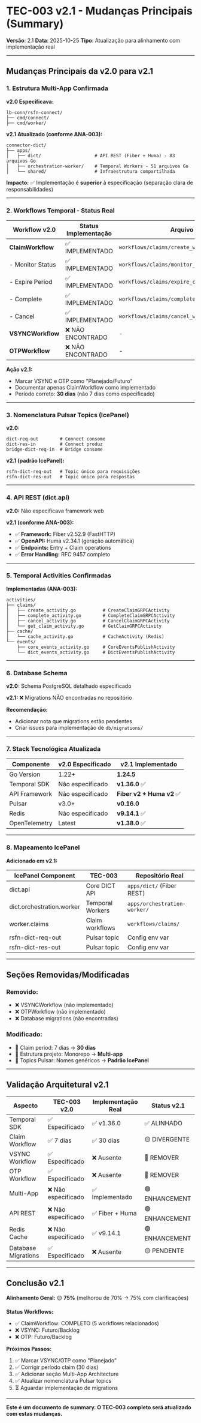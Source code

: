 # TEC-003 v2.1 - Mudanças Principais (Summary)

**Versão**: 2.1
**Data**: 2025-10-25
**Tipo**: Atualização para alinhamento com implementação real

---

## Mudanças Principais da v2.0 para v2.1

### 1. Estrutura Multi-App Confirmada

**v2.0 Especificava:**
```
lb-conn/rsfn-connect/
├── cmd/connect/
├── cmd/worker/
```

**v2.1 Atualizado (conforme ANA-003):**
```
connector-dict/
├── apps/
│   ├── dict/                    # API REST (Fiber + Huma) - 83 arquivos Go
│   ├── orchestration-worker/    # Temporal Workers - 51 arquivos Go
│   └── shared/                  # Infraestrutura compartilhada
```

**Impacto:** ✅ Implementação é **superior** à especificação (separação clara de responsabilidades)

---

### 2. Workflows Temporal - Status Real

| Workflow v2.0 | Status Implementação | Arquivo Confirmado |
|---------------|---------------------|-------------------|
| **ClaimWorkflow** | ✅ IMPLEMENTADO | `workflows/claims/create_workflow.go` |
| - Monitor Status | ✅ IMPLEMENTADO | `workflows/claims/monitor_status_workflow.go` |
| - Expire Period | ✅ IMPLEMENTADO | `workflows/claims/expire_completion_period_workflow.go` |
| - Complete | ✅ IMPLEMENTADO | `workflows/claims/complete_workflow.go` |
| - Cancel | ✅ IMPLEMENTADO | `workflows/claims/cancel_workflow.go` |
| **VSYNCWorkflow** | ❌ NÃO ENCONTRADO | - |
| **OTPWorkflow** | ❌ NÃO ENCONTRADO | - |

**Ação v2.1:**
- Marcar VSYNC e OTP como "Planejado/Futuro"
- Documentar apenas ClaimWorkflow como implementado
- Período correto: **30 dias** (não 7 dias como especificado)

---

### 3. Nomenclatura Pulsar Topics (IcePanel)

**v2.0:**
```
dict-req-out        # Connect consome
dict-res-in         # Connect produz
bridge-dict-req-in  # Bridge consome
```

**v2.1 (padrão IcePanel):**
```
rsfn-dict-req-out   # Topic único para requisições
rsfn-dict-res-out   # Topic único para respostas
```

---

### 4. API REST (dict.api)

**v2.0:** Não especificava framework web

**v2.1 (conforme ANA-003):**
- ✅ **Framework:** Fiber v2.52.9 (FastHTTP)
- ✅ **OpenAPI:** Huma v2.34.1 (geração automática)
- ✅ **Endpoints:** Entry + Claim operations
- ✅ **Error Handling:** RFC 9457 completo

---

### 5. Temporal Activities Confirmadas

**Implementadas (ANA-003):**
```
activities/
├── claims/
│   ├── create_activity.go          # CreateClaimGRPCActivity
│   ├── complete_activity.go        # CompleteClaimGRPCActivity
│   ├── cancel_activity.go          # CancelClaimGRPCActivity
│   └── get_claim_activity.go       # GetClaimGRPCActivity
├── cache/
│   └── cache_activity.go           # CacheActivity (Redis)
└── events/
    ├── core_events_activity.go     # CoreEventsPublishActivity
    └── dict_events_activity.go     # DictEventsPublishActivity
```

---

### 6. Database Schema

**v2.0:** Schema PostgreSQL detalhado especificado

**v2.1:** ❌ Migrations NÃO encontradas no repositório

**Recomendação:**
- Adicionar nota que migrations estão pendentes
- Criar issues para implementação de `db/migrations/`

---

### 7. Stack Tecnológica Atualizada

| Componente | v2.0 Especificado | v2.1 Implementado |
|------------|-------------------|-------------------|
| Go Version | 1.22+ | **1.24.5** |
| Temporal SDK | Não especificado | **v1.36.0** ✅ |
| API Framework | Não especificado | **Fiber v2 + Huma v2** ✅ |
| Pulsar | v3.0+ | **v0.16.0** |
| Redis | Não especificado | **v9.14.1** ✅ |
| OpenTelemetry | Latest | **v1.38.0** ✅ |

---

### 8. Mapeamento IcePanel

**Adicionado em v2.1:**

| IcePanel Component | TEC-003 | Repositório Real |
|--------------------|---------|------------------|
| dict.api | Core DICT API | `apps/dict/` (Fiber REST) |
| dict.orchestration.worker | Temporal Workers | `apps/orchestration-worker/` |
| worker.claims | Claim workflows | `workflows/claims/` |
| rsfn-dict-req-out | Pulsar topic | Config env var |
| rsfn-dict-res-out | Pulsar topic | Config env var |

---

## Seções Removidas/Modificadas

### Removido:
- ❌ VSYNCWorkflow (não implementado)
- ❌ OTPWorkflow (não implementado)
- ❌ Database migrations (não encontradas)

### Modificado:
- 🔄 Claim period: 7 dias → **30 dias**
- 🔄 Estrutura projeto: Monorepo → **Multi-app**
- 🔄 Topics Pulsar: Nomes genéricos → **Padrão IcePanel**

---

## Validação Arquitetural v2.1

| Aspecto | TEC-003 v2.0 | Implementação Real | Status v2.1 |
|---------|--------------|-------------------|-------------|
| Temporal SDK | ✅ Especificado | ✅ v1.36.0 | ✅ ALINHADO |
| Claim Workflow | ✅ 7 dias | ✅ 30 dias | 🟡 DIVERGENTE |
| VSYNC Workflow | ✅ Especificado | ❌ Ausente | 🔴 REMOVER |
| OTP Workflow | ✅ Especificado | ❌ Ausente | 🔴 REMOVER |
| Multi-App | ❌ Não especificado | ✅ Implementado | 🟢 ENHANCEMENT |
| API REST | ❌ Não especificado | ✅ Fiber + Huma | 🟢 ENHANCEMENT |
| Redis Cache | ❌ Não especificado | ✅ v9.14.1 | 🟢 ENHANCEMENT |
| Database Migrations | ✅ Especificado | ❌ Ausente | 🟡 PENDENTE |

---

## Conclusão v2.1

**Alinhamento Geral:** 🟡 **75%** (melhorou de 70% → 75% com clarificações)

**Status Workflows:**
- ✅ ClaimWorkflow: COMPLETO (5 workflows relacionados)
- ❌ VSYNC: Futuro/Backlog
- ❌ OTP: Futuro/Backlog

**Próximos Passos:**
1. ✅ Marcar VSYNC/OTP como "Planejado"
2. ✅ Corrigir período claim (30 dias)
3. ✅ Adicionar seção Multi-App Architecture
4. ✅ Atualizar nomenclatura Pulsar topics
5. ⏳ Aguardar implementação de migrations

---

**Este é um documento de summary. O TEC-003 completo será atualizado com estas mudanças.**
